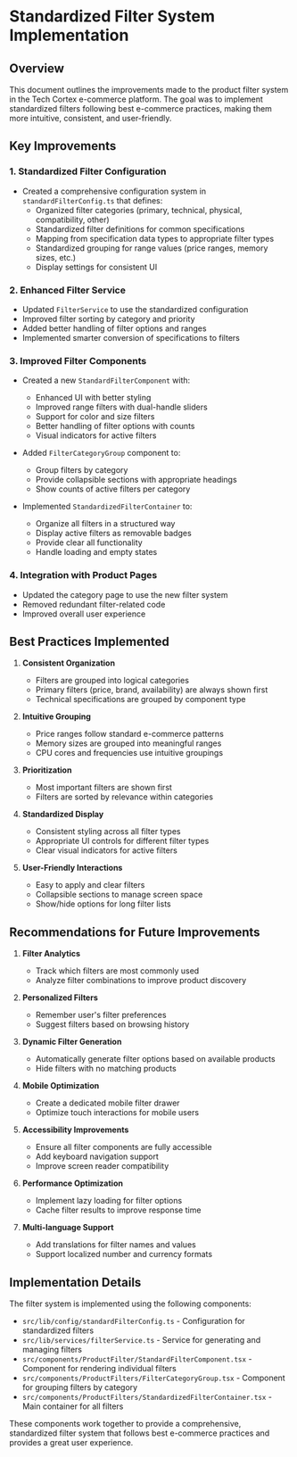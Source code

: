 # Standardized Filter System Implementation

## Overview
This document outlines the improvements made to the product filter system in the Tech Cortex e-commerce platform. The goal was to implement standardized filters following best e-commerce practices, making them more intuitive, consistent, and user-friendly.

## Key Improvements

### 1. Standardized Filter Configuration
- Created a comprehensive configuration system in `standardFilterConfig.ts` that defines:
  - Organized filter categories (primary, technical, physical, compatibility, other)
  - Standardized filter definitions for common specifications
  - Mapping from specification data types to appropriate filter types
  - Standardized grouping for range values (price ranges, memory sizes, etc.)
  - Display settings for consistent UI

### 2. Enhanced Filter Service
- Updated `FilterService` to use the standardized configuration
- Improved filter sorting by category and priority
- Added better handling of filter options and ranges
- Implemented smarter conversion of specifications to filters

### 3. Improved Filter Components
- Created a new `StandardFilterComponent` with:
  - Enhanced UI with better styling
  - Improved range filters with dual-handle sliders
  - Support for color and size filters
  - Better handling of filter options with counts
  - Visual indicators for active filters

- Added `FilterCategoryGroup` component to:
  - Group filters by category
  - Provide collapsible sections with appropriate headings
  - Show counts of active filters per category

- Implemented `StandardizedFilterContainer` to:
  - Organize all filters in a structured way
  - Display active filters as removable badges
  - Provide clear all functionality
  - Handle loading and empty states

### 4. Integration with Product Pages
- Updated the category page to use the new filter system
- Removed redundant filter-related code
- Improved overall user experience

## Best Practices Implemented

1. **Consistent Organization**
   - Filters are grouped into logical categories
   - Primary filters (price, brand, availability) are always shown first
   - Technical specifications are grouped by component type

2. **Intuitive Grouping**
   - Price ranges follow standard e-commerce patterns
   - Memory sizes are grouped into meaningful ranges
   - CPU cores and frequencies use intuitive groupings

3. **Prioritization**
   - Most important filters are shown first
   - Filters are sorted by relevance within categories

4. **Standardized Display**
   - Consistent styling across all filter types
   - Appropriate UI controls for different filter types
   - Clear visual indicators for active filters

5. **User-Friendly Interactions**
   - Easy to apply and clear filters
   - Collapsible sections to manage screen space
   - Show/hide options for long filter lists

## Recommendations for Future Improvements

1. **Filter Analytics**
   - Track which filters are most commonly used
   - Analyze filter combinations to improve product discovery

2. **Personalized Filters**
   - Remember user's filter preferences
   - Suggest filters based on browsing history

3. **Dynamic Filter Generation**
   - Automatically generate filter options based on available products
   - Hide filters with no matching products

4. **Mobile Optimization**
   - Create a dedicated mobile filter drawer
   - Optimize touch interactions for mobile users

5. **Accessibility Improvements**
   - Ensure all filter components are fully accessible
   - Add keyboard navigation support
   - Improve screen reader compatibility

6. **Performance Optimization**
   - Implement lazy loading for filter options
   - Cache filter results to improve response time

7. **Multi-language Support**
   - Add translations for filter names and values
   - Support localized number and currency formats

## Implementation Details

The filter system is implemented using the following components:

- `src/lib/config/standardFilterConfig.ts` - Configuration for standardized filters
- `src/lib/services/filterService.ts` - Service for generating and managing filters
- `src/components/ProductFilter/StandardFilterComponent.tsx` - Component for rendering individual filters
- `src/components/ProductFilters/FilterCategoryGroup.tsx` - Component for grouping filters by category
- `src/components/ProductFilters/StandardizedFilterContainer.tsx` - Main container for all filters

These components work together to provide a comprehensive, standardized filter system that follows best e-commerce practices and provides a great user experience.